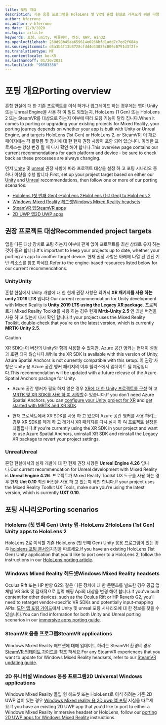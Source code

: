 ```yaml
---
title: 포팅 개요
description: 기존 응용 프로그램을 HoloLens 및 VR의 혼합 현실로 가져오기 위한 다양 한 이식 옵션에 대 한 개요입니다.
author: hferrone
ms.author: v-hferrone
ms.date: 12/9/2020
ms.topic: article
keywords: 포팅, unity, 미들웨어, 엔진, UWP, Win32
ms.openlocfilehash: 268d98b45aa659614e0266bfd1add7c7ed2f684a
ms.sourcegitcommit: d3a3b4f13b3728cfdd4d43035c806c0791d3f2fe
ms.translationtype: MT
ms.contentlocale: ko-KR
ms.lasthandoff: 01/20/2021
ms.locfileid: "98583586"
---
```

# <a name="porting-overview"></a><span data-ttu-id="ee850-104">포팅 개요</span><span class="sxs-lookup"><span data-stu-id="ee850-104">Porting overview</span></span>

<span data-ttu-id="ee850-105">혼합 현실에 대 한 기존 프로젝트를 이식 하거나 업그레이드 하는 경우에는 앱이 Unity 또는 Unreal Engine을 사용 하 여 빌드 되었는지, HoloLens (1 Gen) 또는 HoloLens 2 또는 SteamVR를 대상으로 하는지 여부에 따라 포팅 기능이 달라 집니다.</span><span class="sxs-lookup"><span data-stu-id="ee850-105">When it comes to porting or upgrading your existing projects for Mixed Reality, your porting journey depends on whether your app is built with Unity or Unreal Engine, and targets HoloLens (1st Gen) or HoloLens 2, or SteamVR.</span></span> <span data-ttu-id="ee850-106">이 개요 페이지에는 각 플랫폼 및 장치에 대 한 현재 권장 사항이 포함 되어 있습니다. 이러한 프로세스는 항상 변경 될 때 다시 확인 해야 합니다.</span><span class="sxs-lookup"><span data-stu-id="ee850-106">This overview page contains our current recommendations for each platform and device - be sure to check back as these processes are always changing.</span></span>

<span data-ttu-id="ee850-107">먼저 [Unity](#unity) 및 [unreal](#unreal) 권장 사항에 따라 프로젝트 대상을 설정 하 고 포팅 시나리오 중 하나 이상을 수행 합니다.</span><span class="sxs-lookup"><span data-stu-id="ee850-107">First, set up your project target based on either our [Unity](#unity) and [Unreal](#unreal) recommendations, then follow one or more of our porting scenarios:</span></span>

- [<span data-ttu-id="ee850-108">Hololens (첫 번째 Gen)-HoloLens 2</span><span class="sxs-lookup"><span data-stu-id="ee850-108">HoloLens (1st Gen) to HoloLens 2</span></span>](#hololens-1st-gen-unity-apps-to-hololens-2)
- [<span data-ttu-id="ee850-109">Windows Mixed Reality 헤드셋</span><span class="sxs-lookup"><span data-stu-id="ee850-109">Windows Mixed Reality headsets</span></span>](#windows-mixed-reality-headsets)
- [<span data-ttu-id="ee850-110">SteamVR 앱</span><span class="sxs-lookup"><span data-stu-id="ee850-110">SteamVR apps</span></span>](#steamvr-applications)
- [<span data-ttu-id="ee850-111">2D UWP 앱</span><span class="sxs-lookup"><span data-stu-id="ee850-111">2D UWP apps</span></span>](#2d-universal-windows-applications)

## <a name="recommended-project-targets"></a><span data-ttu-id="ee850-112">권장 프로젝트 대상</span><span class="sxs-lookup"><span data-stu-id="ee850-112">Recommended project targets</span></span>

<span data-ttu-id="ee850-113">앱을 다른 대상 장치로 포팅 하는지 여부에 관계 없이 프로젝트를 최신 상태로 유지 하는 것이 중요 합니다.</span><span class="sxs-lookup"><span data-stu-id="ee850-113">It's important to keep your projects up to date, whether your porting an app to another target device.</span></span> <span data-ttu-id="ee850-114">현재 권장 사항은 아래에 나열 된 엔진 기반 리소스를 참조 하세요.</span><span class="sxs-lookup"><span data-stu-id="ee850-114">Refer to the engine-based resources listed below for our current recommendations.</span></span>

### <a name="unity"></a><span data-ttu-id="ee850-115">Unity</span><span class="sxs-lookup"><span data-stu-id="ee850-115">Unity</span></span>

<span data-ttu-id="ee850-116">혼합 현실에서 Unity 개발에 대 한 현재 권장 사항은 **레거시 XR 패키지를 사용 하는 unity 2019 LTS** 입니다.</span><span class="sxs-lookup"><span data-stu-id="ee850-116">Our current recommendation for Unity development with Mixed Reality is **Unity 2019 LTS using the Legacy XR package**.</span></span> <span data-ttu-id="ee850-117">프로젝트가 Mixed Reality Toolkit를 사용 하는 경우 현재 **Mrtk-Unity 2.5** 인 최신 버전을 사용 하 고 있는지 다시 확인 합니다.</span><span class="sxs-lookup"><span data-stu-id="ee850-117">If your project uses the Mixed Reality Toolkit, double-check that you're on the latest version, which is currently **MRTK-Unity 2.5**.</span></span>

> [!CAUTION]
> <span data-ttu-id="ee850-118">XR SDK는이 버전의 Unity와 함께 사용할 수 있지만, Azure 공간 앵커는 현재이 설정과 호환 되지 않습니다.</span><span class="sxs-lookup"><span data-stu-id="ee850-118">While the XR SDK is available with this version of Unity, Azure Spatial Anchors is not currently compatible with this setup.</span></span> <span data-ttu-id="ee850-119">이 권장 사항은 Unity 용 Azure 공간 앵커 패키지의 이후 릴리스에서 업데이트 될 예정입니다.</span><span class="sxs-lookup"><span data-stu-id="ee850-119">This recommendation will be updated with a future release of the Azure Spatial Anchors package for Unity.</span></span> 
> 
> * <span data-ttu-id="ee850-120">Azure 공간 앵커가 필요 하지 않은 경우 [XR에 대 한 Unity 프로젝트를 구성](https://docs.unity3d.com/Manual/configuring-project-for-xr.html) 하 고 [MRTK 및 XR SDK를 사용 하 여 시작할](https://microsoft.github.io/MixedRealityToolkit-Unity/Documentation/GettingStartedWithMRTKAndXRSDK.html)수 있습니다.</span><span class="sxs-lookup"><span data-stu-id="ee850-120">If you don't need Azure Spatial Anchors, you can [configure your Unity project for XR](https://docs.unity3d.com/Manual/configuring-project-for-xr.html) and [get started with MRTK and XR SDK](https://microsoft.github.io/MixedRealityToolkit-Unity/Documentation/GettingStartedWithMRTKAndXRSDK.html).</span></span>
> 
> * <span data-ttu-id="ee850-121">현재 프로젝트에서 XR SDK를 사용 하 고 있으며 Azure 공간 앵커를 사용 하려는 경우 XR SDK를 제거 하 고 레거시 XR 패키지를 다시 설치 하 여 프로젝트 설정을 되돌립니다.</span><span class="sxs-lookup"><span data-stu-id="ee850-121">If you're currently using the XR SDK in your project and want to use Azure Spatial Anchors, uninstall XR SDK and reinstall the Legacy XR package to revert your project settings.</span></span>


### <a name="unreal"></a><span data-ttu-id="ee850-122">Unreal</span><span class="sxs-lookup"><span data-stu-id="ee850-122">Unreal</span></span> 

<span data-ttu-id="ee850-123">혼합 현실에서의 실제 개발에 대 한 현재 권장 사항은 **Unreal Engine 4.26** 입니다.</span><span class="sxs-lookup"><span data-stu-id="ee850-123">Our current recommendation for Unreal development with Mixed Reality is **Unreal Engine 4.26**.</span></span> <span data-ttu-id="ee850-124">프로젝트가 Mixed Reality Toolkit UX 도구를 사용 하는 경우 현재 **Uxt 0.10** 최신 버전을 사용 하 고 있는지 확인 합니다.</span><span class="sxs-lookup"><span data-stu-id="ee850-124">If your project uses the Mixed Reality Toolkit UX Tools, make sure you're using the latest version, which is currently **UXT 0.10**.</span></span>

## <a name="porting-scenarios"></a><span data-ttu-id="ee850-125">포팅 시나리오</span><span class="sxs-lookup"><span data-stu-id="ee850-125">Porting scenarios</span></span>

### <a name="hololens-1st-gen-unity-apps-to-hololens-2"></a><span data-ttu-id="ee850-126">Hololens (첫 번째 Gen) Unity 앱-HoloLens 2</span><span class="sxs-lookup"><span data-stu-id="ee850-126">HoloLens (1st Gen) Unity apps to HoloLens 2</span></span>

<span data-ttu-id="ee850-127">HoloLens 2로 이식할 기존 HoloLens (첫 번째 Gen) Unity 응용 프로그램이 있는 경우 [hololens 포팅 문서의](./porting-hl1-hl2.md)지침을 따르세요.</span><span class="sxs-lookup"><span data-stu-id="ee850-127">If you have an existing HoloLens (1st Gen) Unity application that you'd like to port over to a HoloLens 2, follow the instructions in our [HoloLens porting article](./porting-hl1-hl2.md).</span></span>

### <a name="windows-mixed-reality-headsets"></a><span data-ttu-id="ee850-128">Windows Mixed Reality 헤드셋</span><span class="sxs-lookup"><span data-stu-id="ee850-128">Windows Mixed Reality headsets</span></span>

<span data-ttu-id="ee850-129">Oculus Rift 또는 HP 반향 G2와 같은 다른 장치에 대 한 콘텐츠를 빌드한 경우 공급 업체별 VR Sdk 및 잠재적으로 입력 매핑 Api의 대상을 변경 해야 합니다.</span><span class="sxs-lookup"><span data-stu-id="ee850-129">If you've built content for other devices, such as the Oculus Rift or HP Reverb G2, you'll need to retarget vendor-specific VR SDKs and potentially input-mapping APIs.</span></span> <span data-ttu-id="ee850-130">[모던 앱 포팅 가이드](porting-guides.md)에서 Unity 및 unreal 포팅 시나리오에 대 한 정보를 찾을 수 있습니다.</span><span class="sxs-lookup"><span data-stu-id="ee850-130">You can find information for both Unity and Unreal porting scenarios in our [immersive apps porting guide](porting-guides.md).</span></span>

### <a name="steamvr-applications"></a><span data-ttu-id="ee850-131">SteamVR 응용 프로그램</span><span class="sxs-lookup"><span data-stu-id="ee850-131">SteamVR applications</span></span>

<span data-ttu-id="ee850-132">Windows Mixed Reality 헤드셋에 대해 업데이트 하려는 SteamVR 환경의 경우 [SteamVR 업데이트 가이드](updating-your-steamvr-application-for-windows-mixed-reality.md)를 참조 하세요.</span><span class="sxs-lookup"><span data-stu-id="ee850-132">For any SteamVR experiences that you want to update for Windows Mixed Reality headsets, refer to our [SteamVR updating guide](updating-your-steamvr-application-for-windows-mixed-reality.md).</span></span>

### <a name="2d-universal-windows-applications"></a><span data-ttu-id="ee850-133">2D 유니버설 Windows 응용 프로그램</span><span class="sxs-lookup"><span data-stu-id="ee850-133">2D Universal Windows applications</span></span>

<span data-ttu-id="ee850-134">Windows Mixed Reality 몰입 형 헤드셋 또는 HoloLens로 이식 하려는 기존 2D UWP 앱이 있는 경우 [Windows Mixed reality 용 2D uwp 앱 포팅](building-2d-apps.md) 지침을 따르세요.</span><span class="sxs-lookup"><span data-stu-id="ee850-134">If you have an existing 2D UWP app that you'd like to port to either a Windows Mixed Reality immersive headset or HoloLens, follow our [porting 2D UWP apps for Windows Mixed Reality](building-2d-apps.md) instructions.</span></span>